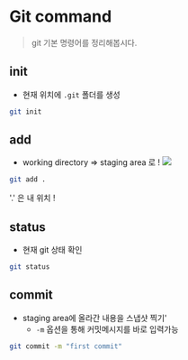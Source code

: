 # Git command

> git 기본 명령어를 정리해봅시다.

## init
- 현재 위치에 `.git` 폴더를 생성

``` bash
git init
```

## add
- working directory => staging area 로 !
![](https://velog.velcdn.com/images%2Fjaneljs%2Fpost%2F2654de26-d74b-4618-9a3c-96668a4e2a53%2Fimage.png)

``` bash
git add .
```
'.' 은 내 위치 !

## status
- 현재 git 상태 확인

```bash
git status
```

## commit
- staging area에 올라간 내용을 스냅샷 찍기'
    - `-m` 옵션을 통해 커밋메시지를 바로 입력가능

``` bash
git commit -m "first commit"
```